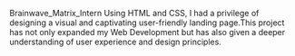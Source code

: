 Brainwave_Matrix_Intern
Using HTML and CSS, I had a privilege of designing a visual and captivating user-friendly landing page.This project has not only expanded my Web Development but has also given a deeper understanding of user experience and design principles.
